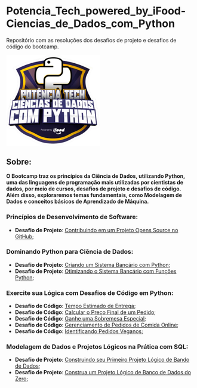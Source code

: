 # Potencia_Tech_powered_by_iFood-Ciencias_de_Dados_com_Python
Repositório com as resoluções dos desafios de projeto e desafios de código do bootcamp.

<img src="images\logo.webp" align='center' alt="drawing" width="250" heigth="250"/>

## Sobre:

**O Bootcamp traz os princípios da Ciência de Dados, utilizando Python, uma das linguagens de programação mais utilizadas por cientistas de dados, por meio de cursos, desafios de projeto e desafios de código. Além disso, exploraremos temas fundamentais, como Modelagem de Dados e conceitos básicos de Aprendizado de Máquina.**

### Princípios de Desenvolvimento de Software:

* **Desafio de Projeto**: [Contribuindo em um Projeto Opens Source no GitHub]();

### Dominando Python para Ciência de Dados:

* **Desafio de Projeto**: [Criando um Sistema Bancário com Python]();
* **Desafio de Projeto**: [Otimizando o Sistema Bancário com Funções Python]();

### Exercite sua Lógica com Desafios de Código em Python:

* **Desafio de Código**: [Tempo Estimado de Entrega]();
* **Desafio de Código**: [Calcular o Preço Final de um Pedido]();
* **Desafio de Código**: [Ganhe uma Sobremesa Especial]();
* **Desafio de Código**: [Gerenciamento de Pedidos de Comida Online]();
* **Desafio de Código**: [Identificando Pedidos Veganos]();

### Modelagem de Dados e Projetos Lógicos na Prática com SQL:

* **Desafio de Projeto**: [Construindo seu Primeiro Projeto Lógico de Bando de Dados](https://github.com/Jcnok/Potencia_Tech_powered_by_iFood-Ciencias_de_Dados_com_Python/tree/main/DP4#desafio---projeto-de-banco-de-dados-e-commerce-refinado);
* **Desafio de Projeto**: [Construa um Projeto Lógico de Banco de Dados do Zero]();

